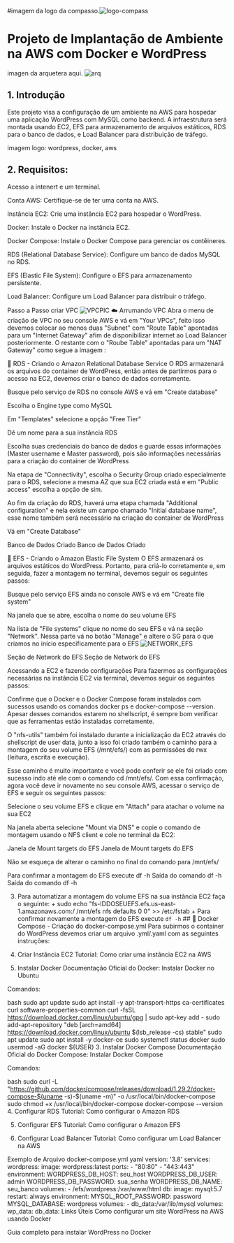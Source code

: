 #imagem da logo da compasso.![logo-compass](https://github.com/user-attachments/assets/9f35adf0-b239-4af1-b78a-fb37763e68f4)


# Projeto de Implantação de Ambiente na AWS com Docker e WordPress
imagen da arquetera aqui.
![arq](https://github.com/user-attachments/assets/ffde7b19-2bb9-4a79-97c9-2667035c0f62)

## 1. Introdução

Este projeto visa a configuração de um ambiente na AWS para hospedar uma aplicação WordPress com MySQL como backend. A infraestrutura será montada usando EC2, EFS para armazenamento de arquivos estáticos, RDS para o banco de dados, e Load Balancer para distribuição de tráfego.

imagem logo: wordpress, docker, aws 

## 2. Requisitos:

Acesso a intenert e um terminal.

Conta AWS: Certifique-se de ter uma conta na AWS.

Instância EC2: Crie uma instância EC2 para hospedar o WordPress.

Docker: Instale o Docker na instância EC2.

Docker Compose: Instale o Docker Compose para gerenciar os contêineres.

RDS (Relational Database Service): Configure um banco de dados MySQL no RDS.

EFS (Elastic File System): Configure o EFS para armazenamento persistente.

Load Balancer: Configure um Load Balancer para distribuir o tráfego.


Passo a Passo
criar VPC
![VPCPIC](https://github.com/user-attachments/assets/c6bd66d9-2156-4e4d-80d8-ddd80dd4cedd)
☁️ Arrumando VPC
Abra o menu de criação de VPC no seu console AWS e vá em "Your VPCs", feito isso devemos colocar ao menos duas "Subnet" com "Route Table" apontadas para um "Internet Gateway" afim de disponibilizar internet ao Load Balancer posteriormente. O restante com o "Roube Table" apontadas para um "NAT Gateway" como segue a imagem :

🎲 RDS - Criando o Amazon Relational Database Service
O RDS armazenará os arquivos do container de WordPress, então antes de partirmos para o acesso na EC2, devemos criar o banco de dados corretamente.

Busque pelo serviço de RDS no console AWS e vá em "Create database"

Escolha o Engine type como MySQL

Em "Templates" selecione a opção "Free Tier"

Dê um nome para a sua instância RDS

Escolha suas credenciais do banco de dados e guarde essas informações (Master username e Master password), pois são informações necessárias para a criação do container de WordPress

Na etapa de "Connectivity", escolha o Security Group criado especialmente para o RDS, selecione a mesma AZ que sua EC2 criada está e em "Public access" escolha a opção de sim.

Ao fim da criação do RDS, haverá uma etapa chamada "Additional configuration" e nela existe um campo chamado "Initial database name", esse nome também será necessário na criação do container de WordPress

Vá em "Create Database"

Banco de Dados Criado
Banco de Dados Criado

📂 EFS - Criando o Amazon Elastic File System
O EFS armazenará os arquivos estáticos do WordPress. Portanto, para criá-lo corretamente e, em seguida, fazer a montagem no terminal, devemos seguir os seguintes passos:

Busque pelo serviço EFS ainda no console AWS e vá em "Create file system"

Na janela que se abre, escolha o nome do seu volume EFS

Na lista de "File systems" clique no nome do seu EFS e vá na seção "Network". Nessa parte vá no botão "Manage" e altere o SG para o que criamos no início especificamente para o EFS
![NETWORK_EFS](https://github.com/user-attachments/assets/ff04a704-c206-406b-b273-5c617b4eb5eb)

Seção de Network do EFS
Seção de Network do EFS

Acessando a EC2 e fazendo configurações
Para fazermos as configurações necessárias na instância EC2 via terminal, devemos seguir os seguintes passos:

Confirme que o Docker e o Docker Compose foram instalados com sucessos usando os comandos docker ps e docker-compose --version. Apesar desses comandos estarem no shellscript, é sempre bom verificar que as ferramentas estão instaladas corretamente.

O "nfs-utils" também foi instalado durante a inicialização da EC2 através do shellscript de user data, junto a isso foi criado também o caminho para a montagem do seu volume EFS (/mnt/efs/) com as permissões de rwx (leitura, escrita e execução).

Esse caminho é muito importante e você pode conferir se ele foi criado com sucesso indo até ele com o comando cd /mnt/efs/. Com essa confirmação, agora você deve ir novamente no seu console AWS, acessar o serviço de EFS e seguir os seguintes passos:

Selecione o seu volume EFS e clique em "Attach" para atachar o volume na sua EC2

Na janela aberta selecione "Mount via DNS" e copie o comando de montagem usando o NFS client e cole no terminal da EC2:

Janela de Mount targets do EFS
Janela de Mount targets do EFS

Não se esqueça de alterar o caminho no final do comando para /mnt/efs/

Para confirmar a montagem do EFS execute df -h
Saída do comando df -h
Saída do comando df -h

3. Para automatizar a montagem do volume EFS na sua instância EC2 faça o seguinte: + sudo echo "fs-IDDOSEUEFS.efs.us-east-1.amazonaws.com:/ /mnt/efs nfs defaults 0 0" >> /etc/fstab + Para confirmar novamente a montagem do EFS execute `` df -h `` ## 📄 Docker Compose - Criação do docker-compose.yml
Para subirmos o container do WordPress devemos criar um arquivo .yml/.yaml com as seguintes instruções:
1. Criar Instância EC2
Tutorial: Como criar uma instância EC2 na AWS





2. Instalar Docker
Documentação Oficial do Docker: Instalar Docker no Ubuntu

Comandos:

bash
sudo apt update
sudo apt install -y apt-transport-https ca-certificates curl software-properties-common
curl -fsSL https://download.docker.com/linux/ubuntu/gpg | sudo apt-key add -
sudo add-apt-repository "deb [arch=amd64] https://download.docker.com/linux/ubuntu $(lsb_release -cs) stable"
sudo apt update
sudo apt install -y docker-ce
sudo systemctl status docker
sudo usermod -aG docker ${USER}
3. Instalar Docker Compose
Documentação Oficial do Docker Compose: Instalar Docker Compose

Comandos:

bash
sudo curl -L "https://github.com/docker/compose/releases/download/1.29.2/docker-compose-$(uname -s)-$(uname -m)" -o /usr/local/bin/docker-compose
sudo chmod +x /usr/local/bin/docker-compose
docker-compose --version
4. Configurar RDS
Tutorial: Como configurar o Amazon RDS

5. Configurar EFS
Tutorial: Como configurar o Amazon EFS

6. Configurar Load Balancer
Tutorial: Como configurar um Load Balancer na AWS

Exemplo de Arquivo docker-compose.yml
yaml
version: '3.8'
services:
  wordpress:
    image: wordpress:latest
    ports:
      - "80:80"
      - "443:443"
    environment:
      WORDPRESS_DB_HOST: seu_host
      WORDPRESS_DB_USER: admin
      WORDPRESS_DB_PASSWORD: sua_senha
      WORDPRESS_DB_NAME: seu_banco
    volumes:
      - /efs/wordpress:/var/www/html
  db:
    image: mysql:5.7
    restart: always
    environment:
      MYSQL_ROOT_PASSWORD: password
      MYSQL_DATABASE: wordpress
    volumes:
      - db_data:/var/lib/mysql
volumes:
  wp_data:
  db_data:
Links Úteis
Como configurar um site WordPress na AWS usando Docker

Guia completo para instalar WordPress no Docker
